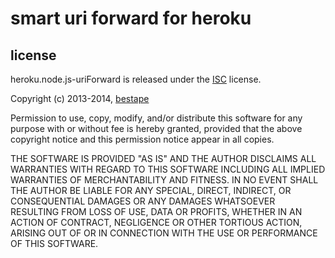 # smart uri forward for heroku
## license
heroku.node.js-uriForward is released under the [ISC](http://www.isc.org/downloads/software-support-policy/isc-license) license.

Copyright (c) 2013-2014, [bestape](mailto:heroku.node.js-uriForward@bestape.net) 

Permission to use, copy, modify, and/or distribute this software for any purpose with or without fee is hereby granted, provided that the above copyright notice and this permission notice appear in all copies.

THE SOFTWARE IS PROVIDED "AS IS" AND THE AUTHOR DISCLAIMS ALL WARRANTIES WITH REGARD TO THIS SOFTWARE INCLUDING ALL IMPLIED WARRANTIES OF MERCHANTABILITY AND FITNESS. IN NO EVENT SHALL THE AUTHOR BE LIABLE FOR ANY SPECIAL, DIRECT, INDIRECT, OR CONSEQUENTIAL DAMAGES OR ANY DAMAGES WHATSOEVER RESULTING FROM LOSS OF USE, DATA OR PROFITS, WHETHER IN AN ACTION OF CONTRACT, NEGLIGENCE OR OTHER TORTIOUS ACTION, ARISING OUT OF OR IN CONNECTION WITH THE USE OR PERFORMANCE OF THIS SOFTWARE.
